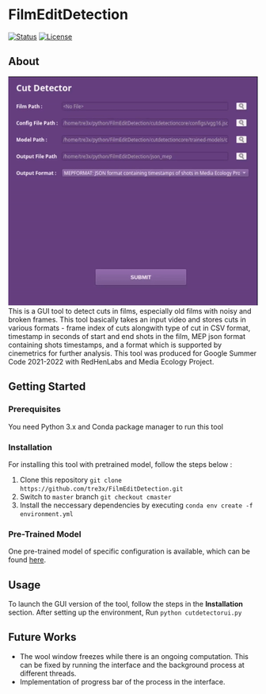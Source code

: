 # FilmEditDetection
[![Status](https://img.shields.io/badge/status-active-success.svg)]() 
[![License](https://img.shields.io/badge/license-MIT-blue.svg)](/LICENSE)

## About
![Alt Text](img/tool.gif)
This is a GUI tool to detect cuts in films, especially old films with noisy and broken frames. This tool basically takes an input video and stores cuts in various formats - frame index of cuts alongwith type of cut in CSV format, timestamp in seconds of start and end shots in the film, MEP json format containing shots timestamps, and a format which is supported by cinemetrics for further analysis. 
This tool was produced for Google Summer Code 2021-2022 with RedHenLabs and Media Ecology Project. 

## Getting Started


### Prerequisites
You need Python 3.x and Conda package manager to run this tool

### Installation
For installing this tool with pretrained model, follow the steps below :
1. Clone this repository `git clone https://github.com/tre3x/FilmEditDetection.git`
2. Switch to `master` branch `git checkout cmaster`
3. Install the neccessary dependencies by executing `conda env create -f environment.yml`


### Pre-Trained Model
One pre-trained model of specific configuration is available, which can be found [here](https://drive.google.com/file/d/1KdyW31aCh6iD1Ot0RJK-N14-4A4NHNiD/view?usp=sharing).

## Usage

To launch the GUI version of the tool, follow the steps in the **Installation** section.
After setting up the environment, Run `python cutdetectorui.py`

##  Future Works
- The wool window freezes while there is an ongoing computation. This can be fixed by running the interface and the background process at different threads.
- Implementation of progress bar of the process in the interface.